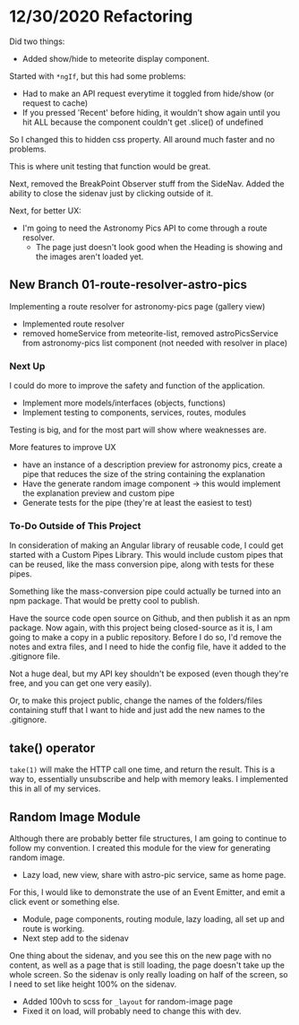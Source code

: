 # 12/30/2020 Refactoring

Did two things:

- Added show/hide to meteorite display component.  

Started with `*ngIf`, but this had some problems:

- Had to make an API request everytime it toggled from hide/show (or request to cache)
- If you pressed 'Recent' before hiding, it wouldn't show again until you hit ALL because the component couldn't get .slice() of undefined  

So I changed this to hidden css property.
All around much faster and no problems.  

This is where unit testing that function would be great.  

Next, removed the BreakPoint Observer stuff from the SideNav.
Added the ability to close the sidenav just by clicking outside of it.  

Next, for better UX:

- I'm going to need the Astronomy Pics API to come through a route resolver.
  - The page just doesn't look good when the Heading is showing and the images aren't loaded yet.

## New Branch 01-route-resolver-astro-pics

Implementing a route resolver for astronomy-pics page (gallery view)  

- Implemented route resolver
- removed homeService from meteorite-list, removed astroPicsService from astronomy-pics list component (not needed with resolver in place)

### Next Up

I could do more to improve the safety and function of the application.

- Implement more models/interfaces (objects, functions)
- Implement testing to components, services, routes, modules  

Testing is big, and for the most part will show where weaknesses are.  

More features to improve UX

- have an instance of a description preview for astronomy pics, create a pipe that reduces the size of the string containing the explanation
- Have the generate random image component -> this would implement the explanation preview and custom pipe
- Generate tests for the pipe (they're at least the easiest to test)  

### To-Do Outside of This Project

In consideration of making an Angular library of reusable code, I could get started with a Custom Pipes Library.
This would include custom pipes that can be reused, like the mass conversion pipe, along with tests for these pipes.  

Something like the mass-conversion pipe could actually be turned into an npm package.
That would be pretty cool to publish.  

Have the source code open source on Github, and then publish it as an npm package.
Now again, with this project being closed-source as it is, I am going to make a copy in a public repository.
Before I do so, I'd remove the notes and extra files, and I need to hide the config file, have it added to the .gitignore file.  

Not a huge deal, but my API key shouldn't be exposed (even though they're free, and you can get one very easily).  

Or, to make this project public, change the names of the folders/files containing stuff that I want to hide and just add the new names to the .gitignore.

## take() operator

`take(1)` will make the HTTP call one time, and return the result.
This is a way to, essentially unsubscribe and help with memory leaks.
I implemented this in all of my services.

## Random Image Module

Although there are probably better file structures, I am going to continue to follow my convention.
I created this module for the view for generating random image.

- Lazy load, new view, share with astro-pic service, same as home page.  

For this, I would like to demonstrate the use of an Event Emitter, and emit a click event or something else.

- Module, page components, routing module, lazy loading, all set up and route is working.
- Next step add to the sidenav  

One thing about the sidenav, and you see this on the new page with no content, as well as a page that is still loading, the page doesn't take up the whole screen.
So the sidenav is only really loading on half of the screen, so I need to set like height 100% on the sidenav.

- Added 100vh to scss for `_layout` for random-image page
- Fixed it on load, will probably need to change this with dev.
